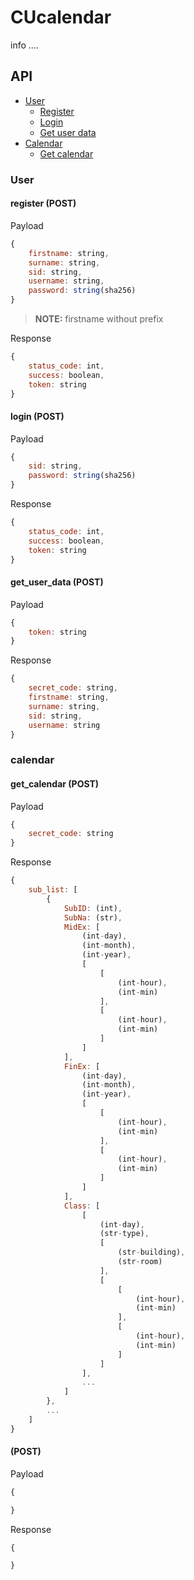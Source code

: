 # CUcalendar

info ....

## API

 - [User](#u)
   - [Register](#u1)
   - [Login](#u2)
   - [Get user data](#u3)
 - [Calendar](#c)
   - [Get calendar](#c1)


### <a name="u"></a>User

#### <a name="u1"></a>register (POST)

Payload
```js
{   
    firstname: string,
    surname: string,
    sid: string,
    username: string,
    password: string(sha256)
}
```
> **NOTE:** firstname without prefix

Response
```js
{
    status_code: int,
    success: boolean,
    token: string
}
```

#### <a name="u2"></a>login (POST)

Payload
```js
{
    sid: string,
    password: string(sha256)
}
```

Response
```js
{
    status_code: int,
    success: boolean,
    token: string
}
```

#### <a name="u3"></a>get_user_data (POST)

Payload
```js
{
    token: string
}
```

Response
```js
{
    secret_code: string,
    firstname: string,
    surname: string,
    sid: string,
    username: string
}
```

### <a name="c"></a>calendar

#### <a name="c1"></a>get_calendar (POST)

Payload
```js
{
    secret_code: string
}
```

Response
```js
{
    sub_list: [
        {
            SubID: (int),
            SubNa: (str),
            MidEx: [
                (int-day),
                (int-month),
                (int-year),
                [
                    [
                        (int-hour),
                        (int-min)
                    ],
                    [
                        (int-hour),
                        (int-min)
                    ]
                ]
            ],
            FinEx: [
                (int-day),
                (int-month),
                (int-year),
                [
                    [
                        (int-hour),
                        (int-min)
                    ],
                    [
                        (int-hour),
                        (int-min)
                    ]
                ]
            ],
            Class: [
                [
                    (int-day),
                    (str-type),
                    [
                        (str-building),
                        (str-room)
                    ],
                    [
                        [
                            (int-hour),
                            (int-min)
                        ],
                        [
                            (int-hour),
                            (int-min)
                        ]
                    ]
                ],
                ...
            ]
        },
        ...
    ]
}
```

#### <a name=""></a> (POST)

Payload
```js
{

}
```

Response
```js
{

}
```